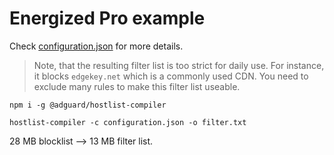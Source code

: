 # Energized Pro example

Check [configuration.json](configuration.json) for more details.

> Note, that the resulting filter list is too strict for daily use. For instance, it blocks `edgekey.net` which is a commonly used CDN. You need to exclude many rules to make this filter list useable.

```
npm i -g @adguard/hostlist-compiler

hostlist-compiler -c configuration.json -o filter.txt
```

28 MB blocklist --> 13 MB filter list.
